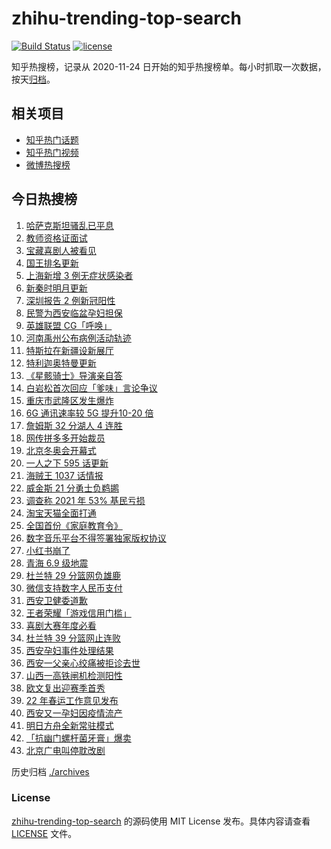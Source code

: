 # zhihu-trending-top-search

[![Build Status](https://github.com/justjavac/zhihu-trending-top-search/workflows/ci/badge.svg?branch=main)](https://github.com/justjavac/zhihu-trending-top-search/actions)
[![license](https://img.shields.io/github/license/justjavac/zhihu-trending-top-search)](https://github.com/justjavac/zhihu-trending-top-search/blob/main/LICENSE)

知乎热搜榜，记录从 2020-11-24 日开始的知乎热搜榜单。每小时抓取一次数据，按天[归档](./archives)。

## 相关项目

- [知乎热门话题](https://github.com/justjavac/zhihu-trending-hot-questions)
- [知乎热门视频](https://github.com/justjavac/zhihu-trending-hot-video)
- [微博热搜榜](https://github.com/justjavac/weibo-trending-hot-search)

## 今日热搜榜

<!-- BEGIN -->
<!-- 最后更新时间 Sat Jan 08 2022 23:09:12 GMT+0800 (China Standard Time) -->

1. [哈萨克斯坦骚乱已平息](https://www.zhihu.com/search?q=哈萨克斯坦)
1. [教师资格证面试](https://www.zhihu.com/search?q=教师资格证面试)
1. [宝藏喜剧人被看见](https://www.zhihu.com/search?q=一年一度喜剧大赛)
1. [国王排名更新](https://www.zhihu.com/search?q=国王排名)
1. [上海新增 3 例无症状感染者](https://www.zhihu.com/search?q=上海疫情)
1. [新秦时明月更新](https://www.zhihu.com/search?q=新秦时明月)
1. [深圳报告 2 例新冠阳性](https://www.zhihu.com/search?q=深圳疫情)
1. [民警为西安临盆孕妇担保](https://www.zhihu.com/search?q=西安孕妇临盆)
1. [英雄联盟 CG「呼唤」](https://www.zhihu.com/search?q=英雄联盟cg)
1. [河南禹州公布病例活动轨迹](https://www.zhihu.com/search?q=河南疫情)
1. [特斯拉在新疆设新展厅](https://www.zhihu.com/search?q=特斯拉)
1. [特利迦奥特曼更新](https://www.zhihu.com/search?q=特利迦奥特曼)
1. [《星骸骑士》导演亲自答](https://www.zhihu.com/search?q=星骸骑士)
1. [白岩松首次回应「爹味」言论争议](https://www.zhihu.com/search?q=白岩松)
1. [重庆市武隆区发生爆炸](https://www.zhihu.com/search?q=重庆爆炸)
1. [6G 通讯速率较 5G 提升10-20 倍](https://www.zhihu.com/search?q=6G)
1. [詹姆斯 32 分湖人 4 连胜](https://www.zhihu.com/search?q=湖人)
1. [网传拼多多开始裁员](https://www.zhihu.com/search?q=拼多多裁员)
1. [北京冬奥会开幕式](https://www.zhihu.com/search?q=冬奥会)
1. [一人之下 595 话更新](https://www.zhihu.com/search?q=一人之下)
1. [海贼王 1037 话情报](https://www.zhihu.com/search?q=海贼王)
1. [威金斯 21 分勇士负鹈鹕](https://www.zhihu.com/search?q=勇士)
1. [调查称 2021 年 53% 基民亏损](https://www.zhihu.com/search?q=基金亏损)
1. [淘宝天猫全面打通](https://www.zhihu.com/search?q=淘宝天猫打通)
1. [全国首份《家庭教育令》](https://www.zhihu.com/search?q=家庭教育令)
1. [数字音乐平台不得签署独家版权协议](https://www.zhihu.com/search?q=数字音乐平台)
1. [小红书崩了](https://www.zhihu.com/search?q=小红书崩了)
1. [青海 6.9 级地震](https://www.zhihu.com/search?q=青海地震)
1. [杜兰特 29 分篮网负雄鹿](https://www.zhihu.com/search?q=篮网)
1. [微信支持数字人民币支付](https://www.zhihu.com/search?q=数字人民币)
1. [西安卫健委道歉](https://www.zhihu.com/search?q=西安卫健委)
1. [王者荣耀「游戏信用门槛」](https://www.zhihu.com/search?q=王者荣耀)
1. [喜剧大赛年度必看](https://www.zhihu.com/search?q=一年一度喜剧大赛)
1. [杜兰特 39 分篮网止连败](https://www.zhihu.com/search?q=篮网)
1. [西安孕妇事件处理结果](https://www.zhihu.com/search?q=西安孕妇)
1. [西安一父亲心绞痛被拒诊去世](https://www.zhihu.com/search?q=西安父亲)
1. [山西一高铁闸机检测阳性](https://www.zhihu.com/search?q=山西高铁)
1. [欧文复出迎赛季首秀](https://www.zhihu.com/search?q=欧文复出)
1. [22 年春运工作意见发布](https://www.zhihu.com/search?q=春运工作意见)
1. [西安又一孕妇因疫情流产](https://www.zhihu.com/search?q=西安孕妇流产)
1. [明日方舟全新常驻模式](https://www.zhihu.com/search?q=明日方舟)
1. [「抗幽门螺杆菌牙膏」爆卖](https://www.zhihu.com/search?q=抗幽门螺杆菌牙膏)
1. [北京广电叫停耽改剧](https://www.zhihu.com/search?q=耽改剧)

<!-- END -->

历史归档 [./archives](./archives)

### License

[zhihu-trending-top-search](https://github.com/justjavac/zhihu-trending-top-search)
的源码使用 MIT License 发布。具体内容请查看 [LICENSE](./LICENSE) 文件。
